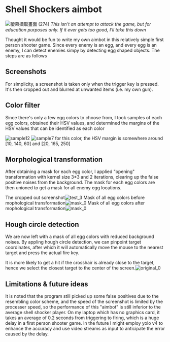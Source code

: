 # Shell Shockers aimbot
![螢幕擷取畫面 (274)](https://user-images.githubusercontent.com/62785735/127161083-303f3b47-44e6-472b-bcda-4837a93eac8b.png)
*This isn't an attempt to attack the game, but for education purposes only. If it ever gets too good, I'll take this down*

Thought it would be fun to write my own aimbot in this relatively simple first person shooter game. Since every enemy is an egg, and every egg is an enemy, I can detect enemies simpy by detecting egg shaped objects.
The steps are as follows

## Screenshots
For simplicity, a screenshot is taken only when the trigger key is pressed. It's then cropped out and blurred at unwanted items (i.e. my own gun).

## Color filter
Since there's only a few egg colors to choose from, I took samples of each egg colors, obtained their HSV values, and determined the margins of the HSV values that can be identified as each color 

![sample12](https://user-images.githubusercontent.com/62785735/127318474-a78dc028-c11e-4ad3-830a-9cd1c72f44c7.png)
![sample7](https://user-images.githubusercontent.com/62785735/127164060-5cc12c8d-5acb-4389-87a8-8ccd54ecf794.png) for this color, the HSV margin is somewhere around [10, 140, 60] and [20, 165, 250]

## Morphological transformation
After obtaining a mask for each egg color, I applied "opening" transformation with kernel size 3\*3 and 2 iterations, clearing up the false positive noises from the background. The mask for each egg colors are then unioned to get a mask for all enemy egg locations.

The cropped out screenshot![test_3](https://user-images.githubusercontent.com/62785735/127311441-44276454-9eb4-4f17-ab9e-72b51bc47846.png) 
Mask of all egg colors before mophological transformation![mask_0](https://user-images.githubusercontent.com/62785735/127311812-4cc917d7-a0f6-43fb-916b-0d523823af07.png) 
Mask of all egg colors after mophological transformation![mask_0](https://user-images.githubusercontent.com/62785735/127315917-59d30c5e-525c-46f8-b62f-a43901fd1705.png)


## Hough circle detection
We are now left with a mask of all egg colors with reduced background noises. By appling hough circle detection, we can pinpoint target coordinates, after which it will automatically move the mouse to the nearest target and press the actual fire key.

It is more likely to get a hit if the crosshair is already close to the target, hence we select the closest target to the center of the screen.![original_0](https://user-images.githubusercontent.com/62785735/127316850-58e66103-2c10-4b2b-a8fb-ab754cc48aae.png)

## Limitations & future ideas
It is noted that the program still picked up some false positives due to the resembling color scheme, and the speed of the screenshot is limited by the processer speed, so the performance of this "aimbot" is still inferior to the average shell shocker player. On my laptop which has no graphics card, it takes an average of 0.2 seconds from triggering to firing, which is a huge delay in a first person shooter game.
In the future I might employ yolo v4 to enhance the accuracy and use video streams as input to anticipate the error caused by the delay.
